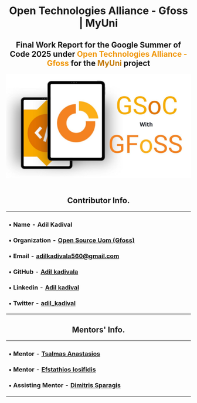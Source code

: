 <div align="center">
    <h1 align="center">
        Open Technologies Alliance - Gfoss |  MyUni
    </h1>
    <h2 align="center">
        Final Work Report for the Google Summer of Code 2025 under <span style="color: #f0970a;"> Open Technologies Alliance - Gfoss </span> for the <span style="color: #c47b06;"> MyUni </span> project
    </h2>
    <p align="center">
        <img src="./assets/report-banner.jpeg" />
        &nbsp;&nbsp;&nbsp;&nbsp;&nbsp;&nbsp;&nbsp;&nbsp;&nbsp;&nbsp;&nbsp;&nbsp;&nbsp;&nbsp;&nbsp;&nbsp;
    </p>
    <h2> Contributor Info. </h2>
    <div container>
        <table>
            <tr>
                <td width="950px">
                    <h3>&#8226; Name - Adil Kadival </h3> 
                    <h3>&#8226; Organization - <a href="https://github.com/open-source-uom" target="_blank">Open Source Uom (Gfoss)</a> </h3> 
                    <h3>&#8226; Email - <a href="mailto:adilkadivala560@gmail.com" target="_blank">adilkadivala560@gmail.com</a> </h3> 
                    <h3>&#8226; GitHub - <a href="https://github.com/adilkadivala" target="_blank">Adil kadivala</a></h3> 
                    <h3>&#8226; Linkedin - <a href="https://www.linkedin.com/in/adilkadivala/" target="_blank">Adil kadival</a></h3> 
                    <h3>&#8226; Twitter - <a href="https://x.com/adil_kadival">adil_kadival</a></h3>
                </td>
                <td>
                <a href="https://github.com/karan-palan"><img src="./assets/profile.jpeg" height="250px" width="250px;" alt=""/></a>
                </td>
            </tr>
        </table>
    </div>
    <h2> Mentors' Info. </h2>
    <div container>
        <table>
                <tr >
                    <td width="1220px">
                    <h3>&#8226; Mentor - <a href="https://github.com/Tsalmas-Anastasios" target="_blank">Tsalmas Anastasios</a></h3>
                    <h3>&#8226; Mentor - <a href="https://github.com/iosifidis" target="_blank">Efstathios Iosifidis</a></h3>
                    <h3>&#8226; Assisting Mentor - <a href="https://github.com/dimsparagis0210" target="_blank">Dimitris Sparagis</a></h3>
                    </td>
                </tr>
        </table>
    </div>
    <br />


    

</div>
